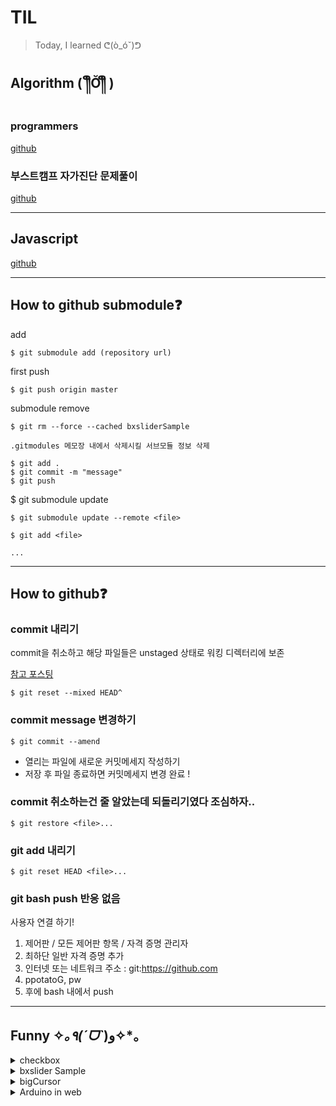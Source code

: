 # TIL
>Today, I learned ᕦ(ò_óˇ)ᕤ

## Algorithm ( ༎ຶŎ༎ຶ )

### programmers 
[github](https://github.com/ppotatoG/TIL/tree/master/programmers)

### 부스트캠프 자가진단 문제풀이
[github](https://github.com/ppotatoG/TIL/tree/master/boostcamp)

---

## Javascript
[github](https://github.com/ppotatoG/TIL/tree/master/js)

---

## How to github submodule❓

add
``` 
$ git submodule add (repository url)
```

first push
``` 
$ git push origin master

```
submodule remove


```
$ git rm --force --cached bxsliderSample
```
```
.gitmodules 메모장 내에서 삭제시킬 서브모듈 정보 삭제
```
```
$ git add .
$ git commit -m "message"
$ git push
```

$ git submodule update
```
$ git submodule update --remote <file>

$ git add <file>

...

```
---

## How to github❓

### commit 내리기
commit을 취소하고 해당 파일들은 unstaged 상태로 워킹 디렉터리에 보존

[참고 포스팅](https://gmlwjd9405.github.io/2018/05/25/git-add-cancle.html)
```
$ git reset --mixed HEAD^ 
```

### commit message 변경하기
```
$ git commit --amend
```
- 열리는 파일에 새로운 커밋메세지 작성하기
- 저장 후 파일 종료하면 커밋메세지 변경 완료 !


### commit 취소하는건 줄 알았는데 되돌리기였다 조심하자..
```
$ git restore <file>...
```

### git add 내리기
```
$ git reset HEAD <file>...
```

### git bash push 반응 없음

사용자 연결 하기!
1.  제어판 / 모든 제어판 항목 / 자격 증명 관리자
2. 최하단 일반 자격 증명 추가
3. 인터넷 또는 네트워크 주소 : git:https://github.com
4. ppotatoG, pw
5. 후에 bash 내에서 push

---

## Funny ✧*｡٩(ˊᗜˋ*)و✧*｡

<details>
<summary>checkbox</summary>
     
[demo](https://ppotatog.github.io/TIL/checkbox)

- input 단일체크 기능
- 클릭된 this에 color 추가
- label 대신 checkbox를 사용하는 이유는 뭘까
</details>

<details>
<summary>bxslider Sample</summary>
     
[demo](https://ppotatog.github.io/TIL/bxsliderSample/)

- bxslider 라이브러리를 사용한 샘플 페이지
- 결국 원하는건 만들지 못했다

</details>

<details>
<summary>bigCursor</summary>
     
[demo](https://ppotatog.github.io/TIL/bigCursor/)

- box안에서 작동되는 짱 큰 커서 
- 사용하는 사람이 있을까?

</details>

<details>
<summary>Arduino in web</summary>
     
[example01 demo](https://ppotatog.github.io/TIL/Arduino/example01)

- 아두이노 공부하는 공대친구 재미있어 보여서 만든 페이지
- 앞으로 친구 과제 할 때마다 추가 될 예정
- 이었지만 아마 그 시간에 알고리즘 풀 것 같다!

</details>